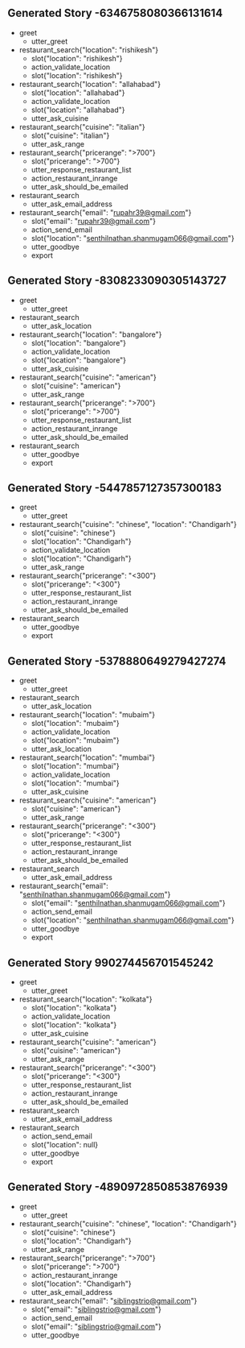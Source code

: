 ## Generated Story -6346758080366131614
* greet
    - utter_greet
* restaurant_search{"location": "rishikesh"}
    - slot{"location": "rishikesh"}
    - action_validate_location
    - slot{"location": "rishikesh"}
* restaurant_search{"location": "allahabad"}
    - slot{"location": "allahabad"}
    - action_validate_location
    - slot{"location": "allahabad"}
    - utter_ask_cuisine
* restaurant_search{"cuisine": "italian"}
    - slot{"cuisine": "italian"}
    - utter_ask_range
* restaurant_search{"pricerange": ">700"}
    - slot{"pricerange": ">700"}
    - utter_response_restaurant_list
    - action_restaurant_inrange
    - utter_ask_should_be_emailed
* restaurant_search
    - utter_ask_email_address
* restaurant_search{"email": "rupahr39@gmail.com"}
    - slot{"email": "rupahr39@gmail.com"}
    - action_send_email
    - slot{"location": "senthilnathan.shanmugam066@gmail.com"}
    - utter_goodbye
    - export

## Generated Story -8308233090305143727
* greet
    - utter_greet
* restaurant_search
    - utter_ask_location
* restaurant_search{"location": "bangalore"}
    - slot{"location": "bangalore"}
    - action_validate_location
    - slot{"location": "bangalore"}
    - utter_ask_cuisine
* restaurant_search{"cuisine": "american"}
    - slot{"cuisine": "american"}
    - utter_ask_range
* restaurant_search{"pricerange": ">700"}
    - slot{"pricerange": ">700"}
    - utter_response_restaurant_list
    - action_restaurant_inrange
    - utter_ask_should_be_emailed
* restaurant_search
    - utter_goodbye
    - export

## Generated Story -5447857127357300183
* greet
    - utter_greet
* restaurant_search{"cuisine": "chinese", "location": "Chandigarh"}
    - slot{"cuisine": "chinese"}
    - slot{"location": "Chandigarh"}
    - action_validate_location
    - slot{"location": "Chandigarh"}
    - utter_ask_range
* restaurant_search{"pricerange": "<300"}
    - slot{"pricerange": "<300"}
    - utter_response_restaurant_list
    - action_restaurant_inrange
    - utter_ask_should_be_emailed
* restaurant_search
    - utter_goodbye
    - export

## Generated Story -5378880649279427274
* greet
    - utter_greet
* restaurant_search
    - utter_ask_location
* restaurant_search{"location": "mubaim"}
    - slot{"location": "mubaim"}
    - action_validate_location
    - slot{"location": "mubaim"}
    - utter_ask_location
* restaurant_search{"location": "mumbai"}
    - slot{"location": "mumbai"}
    - action_validate_location
    - slot{"location": "mumbai"}
    - utter_ask_cuisine
* restaurant_search{"cuisine": "american"}
    - slot{"cuisine": "american"}
    - utter_ask_range
* restaurant_search{"pricerange": "<300"}
    - slot{"pricerange": "<300"}
    - utter_response_restaurant_list
    - action_restaurant_inrange
    - utter_ask_should_be_emailed
* restaurant_search
    - utter_ask_email_address
* restaurant_search{"email": "senthilnathan.shanmugam066@gmail.com"}
    - slot{"email": "senthilnathan.shanmugam066@gmail.com"}
    - action_send_email
    - slot{"location": "senthilnathan.shanmugam066@gmail.com"}
    - utter_goodbye
    - export

## Generated Story 990274456701545242
* greet
    - utter_greet
* restaurant_search{"location": "kolkata"}
    - slot{"location": "kolkata"}
    - action_validate_location
    - slot{"location": "kolkata"}
    - utter_ask_cuisine
* restaurant_search{"cuisine": "american"}
    - slot{"cuisine": "american"}
    - utter_ask_range
* restaurant_search{"pricerange": "<300"}
    - slot{"pricerange": "<300"}
    - utter_response_restaurant_list
    - action_restaurant_inrange
    - utter_ask_should_be_emailed
* restaurant_search
    - utter_ask_email_address
* restaurant_search
    - action_send_email
    - slot{"location": null}
    - utter_goodbye
    - export

## Generated Story -4890972850853876939
* greet
    - utter_greet
* restaurant_search{"cuisine": "chinese", "location": "Chandigarh"}
    - slot{"cuisine": "chinese"}
    - slot{"location": "Chandigarh"}
    - utter_ask_range
* restaurant_search{"pricerange": ">700"}
    - slot{"pricerange": ">700"}
    - action_restaurant_inrange
    - slot{"location": "Chandigarh"}
    - utter_ask_email_address
* restaurant_search{"email": "siblingstrio@gmail.com"}
    - slot{"email": "siblingstrio@gmail.com"}
    - action_send_email
    - slot{"email": "siblingstrio@gmail.com"}
    - utter_goodbye
